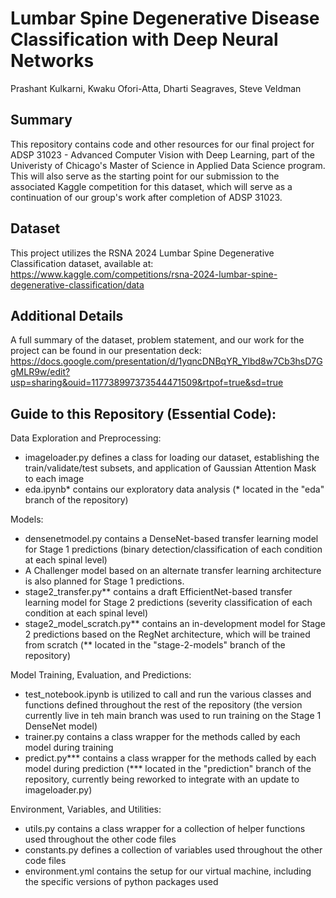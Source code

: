 # Lumbar Spine Degenerative Disease Classification with Deep Neural Networks
Prashant Kulkarni, Kwaku Ofori-Atta, Dharti Seagraves, Steve Veldman

## Summary

This repository contains code and other resources for our final project for ADSP 31023 - Advanced Computer Vision with Deep Learning, part of the Univeristy of Chicago's Master of Science in Applied Data Science program. This will also serve as the starting point for our submission to the associated Kaggle competition for this dataset, which will serve as a continuation of our group's work after completion of ADSP 31023.

## Dataset
This project utilizes the RSNA 2024 Lumbar Spine Degenerative Classification dataset, available at:
https://www.kaggle.com/competitions/rsna-2024-lumbar-spine-degenerative-classification/data

## Additional Details
A full summary of the dataset, problem statement, and our work for the project can be found in our presentation deck:
https://docs.google.com/presentation/d/1yqncDNBqYR_Ylbd8w7Cb3hsD7GgMLR9w/edit?usp=sharing&ouid=117738997373544471509&rtpof=true&sd=true

## Guide to this Repository (Essential Code):
Data Exploration and Preprocessing:
- imageloader.py defines a class for loading our dataset, establishing the train/validate/test subsets, and application of Gaussian Attention Mask to each image
- eda.ipynb* contains our exploratory data analysis
(* located in the "eda" branch of the repository)

Models:
- densenetmodel.py contains a DenseNet-based transfer learning model for Stage 1 predictions (binary detection/classification of each condition at each spinal level)
- A Challenger model based on an alternate transfer learning architecture is also planned for Stage 1 predictions.
- stage2_transfer.py** contains a draft EfficientNet-based transfer learning model for Stage 2 predictions (severity classification of each condition at each spinal level)
- stage2_model_scratch.py** contains an in-development model for Stage 2 predictions based on the RegNet architecture, which will be trained from scratch
(** located in the "stage-2-models" branch of the repository)

Model Training, Evaluation, and Predictions:
- test_notebook.ipynb is utilized to call and run the various classes and functions defined throughout the rest of the repository (the version currently live in teh main branch was used to run training on the Stage 1 DenseNet model)
- trainer.py contains a class wrapper for the methods called by each model during training
- predict.py*** contains a class wrapper for the methods called by each model during prediction
(*** located in the "prediction" branch of the repository, currently being reworked to integrate with an update to imageloader.py)

Environment, Variables, and Utilities:
- utils.py contains a class wrapper for a collection of helper functions used throughout the other code files
- constants.py defines a collection of variables used throughout the other code files
- environment.yml contains the setup for our virtual machine, including the specific versions of python packages used